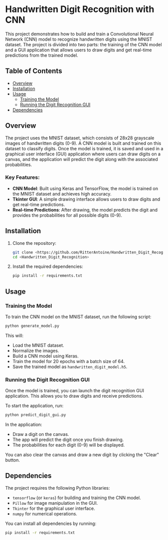 # Handwritten Digit Recognition with CNN

This project demonstrates how to build and train a Convolutional Neural Network (CNN) model to recognize handwritten digits using the MNIST dataset. The project is divided into two parts: the training of the CNN model and a GUI application that allows users to draw digits and get real-time predictions from the trained model.

## Table of Contents

- [Overview](#overview)
- [Installation](#installation)
- [Usage](#usage)
  - [Training the Model](#training-the-model)
  - [Running the Digit Recognition GUI](#running-the-digit-recognition-gui)
- [Dependencies](#dependencies)

## Overview

The project uses the MNIST dataset, which consists of 28x28 grayscale images of handwritten digits (0-9). A CNN model is built and trained on this dataset to classify digits. Once the model is trained, it is saved and used in a graphical user interface (GUI) application where users can draw digits on a canvas, and the application will predict the digit along with the associated probabilities.

### Key Features:

- **CNN Model**: Built using Keras and TensorFlow, the model is trained on the MNIST dataset and achieves high accuracy.
- **Tkinter GUI**: A simple drawing interface allows users to draw digits and get real-time predictions.
- **Real-time Predictions**: After drawing, the model predicts the digit and provides the probabilities for all possible digits (0-9).

## Installation

1. Clone the repository:
    ```bash
    git clone <https://github.com/RitterAntoine/Handwritten_Digit_Recognition.git>
    cd <Handwritten_Digit_Recognition>
    ```

2. Install the required dependencies:
    ```bash
    pip install -r requirements.txt
    ```

## Usage

### Training the Model

To train the CNN model on the MNIST dataset, run the following script:
```bash
python generate_model.py
```

This will:
- Load the MNIST dataset.
- Normalize the images.
- Build a CNN model using Keras.
- Train the model for 20 epochs with a batch size of 64.
- Save the trained model as `handwritten_digit_model.h5`.

### Running the Digit Recognition GUI

Once the model is trained, you can launch the digit recognition GUI application. This allows you to draw digits and receive predictions.

To start the application, run:
```bash
python predict_digit_gui.py
```

In the application:
- Draw a digit on the canvas.
- The app will predict the digit once you finish drawing.
- The probabilities for each digit (0-9) will be displayed.

You can also clear the canvas and draw a new digit by clicking the "Clear" button.

## Dependencies

The project requires the following Python libraries:

- `tensorflow` (or `keras`) for building and training the CNN model.
- `Pillow` for image manipulation in the GUI.
- `Tkinter` for the graphical user interface.
- `numpy` for numerical operations.

You can install all dependencies by running:
```bash
pip install -r requirements.txt
```
